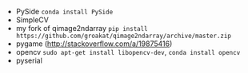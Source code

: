  
- PySide `conda install PySide`
- SimpleCV
- my fork of qimage2ndarray `pip install https://github.com/groakat/qimage2ndarray/archive/master.zip`
- pygame (http://stackoverflow.com/a/19875416)
- opencv `sudo apt-get install libopencv-dev`, `conda install opencv`
- pyserial

